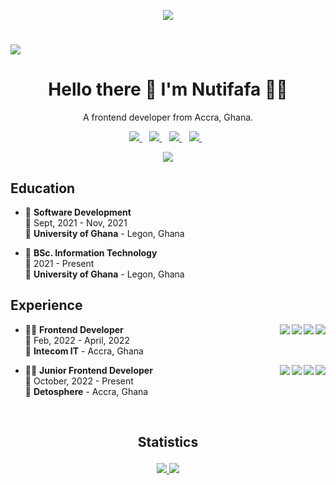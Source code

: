 
<p align="center"> <img src="https://komarev.com/ghpvc/?username=neophyte-programmer&label=Profile%20views&color=0e75b6&style=flat"  /> </p>

# ![](https://github.com/neophyte-programmer/neophyte-programmer/blob/main/banner.png?raw=true)

<h1 align='center'>
  Hello there 👋 I'm Nutifafa 👨‍💻
</h1>

<p align='center'>
  A frontend developer from Accra, Ghana.
</p>

<p align= "center">
 <a href="mailto:attorfafa@gmail.com?subject=REQUEST">
    <img src="https://img.shields.io/badge/Gmail-D14836?style=for-the-badge&logo=gmail&logoColor=white" />
  </a>&nbsp;&nbsp;
  <a href="https://www.linkedin.com/in/neophyteprogrammer/">
    <img src="https://img.shields.io/badge/LinkedIn-0077B5?style=for-the-badge&logo=linkedin&logoColor=white" />        
  </a>&nbsp;&nbsp;
 <a href="https://wa.me/+233502297337">
    <img src="https://img.shields.io/badge/WhatsApp-25D366?style=for-the-badge&logo=whatsapp&logoColor=white" />        
  </a>&nbsp;&nbsp;
  <a href="http://twitter.com/Nutifafa18">
    <img src="https://img.shields.io/badge/Twitter-1DA1F2?style=for-the-badge&logo=twitter&logoColor=white" />        
  </a>&nbsp;&nbsp;
</p>

<!-- <p align= "center">
<a href="/">
  <img src="https://github-readme-stats.vercel.app/api?username=neophyte-programmer&show_icons=true&include_all_commits=true&theme=midnight-purple" />
</a>
</p> -->

<p align= "center">
<a href="/">
  <img src="http://github-readme-streak-stats.herokuapp.com?user=neophyte-programmer&theme=midnight-purple&hide_border=true" />
</a>
</p>



## Education

- 📖 **Software Development**\
📆 Sept, 2021 - Nov, 2021\
📍 **University of Ghana** - Legon, Ghana

- 📖 **BSc. Information Technology**\
📆 2021 - Present\
📍 **University of Ghana** - Legon, Ghana

## Experience

<img align="right" src="https://img.shields.io/badge/WordPress-0078D6?logo=wordpress&logoColor=white" />
<img align="right" src="https://img.shields.io/badge/html5-E34F26?logo=html5&logoColor=white" />
<img align="right" src="https://img.shields.io/badge/css3-1572B6?logo=css3&logoColor=white" />
<img align="right" src="https://img.shields.io/badge/bootstrap-563D7C?logo=bootstrap&logoColor=white" />


- 👨‍💻 **Frontend Developer**\
📆 Feb, 2022 - April, 2022\
📍 **Intecom IT** - Accra, Ghana
  
<img align="right" src="https://img.shields.io/badge/Firebase-343434?logo=firebase&logoColor=FFCA28" />
<img align="right" src="https://img.shields.io/badge/Tailwind_CSS-38B2AC?logo=tailwind-css&logoColor=white" />
<img align="right" src="https://img.shields.io/badge/next.js-000000?logo=nextdotjs&logoColor=white" />
<img align="right" src="https://img.shields.io/badge/React-20232A?logo=react&logoColor=61DAFB" />

- 👨‍💻 **Junior Frontend Developer**\
📆 October, 2022 - Present\
📍 **Detosphere** - Accra, Ghana
  






<br />

## <p align= "center"> Statistics </p>

<p align= "center">
 
    
<a href="/">
  <img src="https://github-profile-summary-cards.vercel.app/api/cards/repos-per-language?username=neophyte-programmer&theme=github_dark" />
</a>
    
 <a href="/">
  <img src="https://github-profile-summary-cards.vercel.app/api/cards/most-commit-language?username=neophyte-programmer&theme=github_dark" />
</a>
    
</p>



